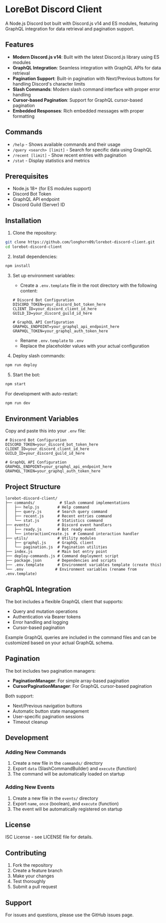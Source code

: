 # LoreBot Discord Client

A Node.js Discord bot built with Discord.js v14 and ES modules, featuring GraphQL integration for data retrieval and pagination support.

## Features

- **Modern Discord.js v14**: Built with the latest Discord.js library using ES modules
- **GraphQL Integration**: Seamless integration with GraphQL APIs for data retrieval
- **Pagination Support**: Built-in pagination with Next/Previous buttons for handling Discord's character limits
- **Slash Commands**: Modern slash command interface with proper error handling
- **Cursor-based Pagination**: Support for GraphQL cursor-based pagination
- **Embedded Responses**: Rich embedded messages with proper formatting

## Commands

- `/help` - Shows available commands and their usage
- `/query <search> [limit]` - Search for specific data using GraphQL
- `/recent [limit]` - Show recent entries with pagination
- `/stat` - Display statistics and metrics

## Prerequisites

- Node.js 18+ (for ES modules support)
- Discord Bot Token
- GraphQL API endpoint
- Discord Guild (Server) ID

## Installation

1. Clone the repository:
```bash
git clone https://github.com/longhorn09/lorebot-discord-client.git
cd lorebot-discord-client
```

2. Install dependencies:
```bash
npm install
```

3. Set up environment variables:
   - Create a `.env.template` file in the root directory with the following content:
   ```env
   # Discord Bot Configuration
   DISCORD_TOKEN=your_discord_bot_token_here
   CLIENT_ID=your_discord_client_id_here
   GUILD_ID=your_discord_guild_id_here

   # GraphQL API Configuration
   GRAPHQL_ENDPOINT=your_graphql_api_endpoint_here
   GRAPHQL_TOKEN=your_graphql_auth_token_here
   ```
   - Rename `.env.template` to `.env`
   - Replace the placeholder values with your actual configuration

4. Deploy slash commands:
```bash
npm run deploy
```

5. Start the bot:
```bash
npm start
```

For development with auto-restart:
```bash
npm run dev
```

## Environment Variables

Copy and paste this into your `.env` file:

```env
# Discord Bot Configuration
DISCORD_TOKEN=your_discord_bot_token_here
CLIENT_ID=your_discord_client_id_here
GUILD_ID=your_discord_guild_id_here

# GraphQL API Configuration
GRAPHQL_ENDPOINT=your_graphql_api_endpoint_here
GRAPHQL_TOKEN=your_graphql_auth_token_here
```

## Project Structure

```
lorebot-discord-client/
├── commands/           # Slash command implementations
│   ├── help.js        # Help command
│   ├── query.js       # Search query command
│   ├── recent.js      # Recent entries command
│   └── stat.js        # Statistics command
├── events/            # Discord event handlers
│   ├── ready.js       # Bot ready event
│   └── interactionCreate.js  # Command interaction handler
├── utils/             # Utility modules
│   ├── graphql.js     # GraphQL client
│   └── pagination.js  # Pagination utilities
├── index.js           # Main bot entry point
├── deploy-commands.js # Command deployment script
├── package.json       # Dependencies and scripts
├── .env.template      # Environment variables template (create this)
└── .env              # Environment variables (rename from .env.template)
```

## GraphQL Integration

The bot includes a flexible GraphQL client that supports:
- Query and mutation operations
- Authentication via Bearer tokens
- Error handling and logging
- Cursor-based pagination

Example GraphQL queries are included in the command files and can be customized based on your actual GraphQL schema.

## Pagination

The bot includes two pagination managers:
- **PaginationManager**: For simple array-based pagination
- **CursorPaginationManager**: For GraphQL cursor-based pagination

Both support:
- Next/Previous navigation buttons
- Automatic button state management
- User-specific pagination sessions
- Timeout cleanup

## Development

### Adding New Commands

1. Create a new file in the `commands/` directory
2. Export `data` (SlashCommandBuilder) and `execute` (function)
3. The command will be automatically loaded on startup

### Adding New Events

1. Create a new file in the `events/` directory
2. Export `name`, `once` (boolean), and `execute` (function)
3. The event will be automatically registered on startup

## License

ISC License - see LICENSE file for details.

## Contributing

1. Fork the repository
2. Create a feature branch
3. Make your changes
4. Test thoroughly
5. Submit a pull request

## Support

For issues and questions, please use the GitHub issues page.